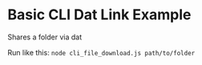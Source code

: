 # Basic CLI Dat Link Example

Shares a folder via dat

Run like this: `node cli_file_download.js path/to/folder`
